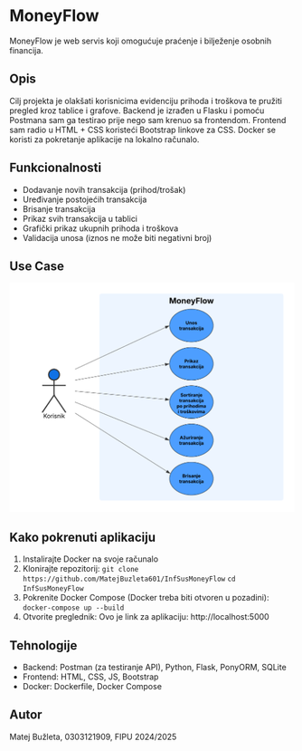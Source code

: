 # MoneyFlow
MoneyFlow je web servis koji omogućuje praćenje i bilježenje osobnih financija.

## Opis
Cilj projekta je olakšati korisnicima evidenciju prihoda i troškova te pružiti pregled kroz tablice i grafove.
Backend je izrađen u Flasku i pomoću Postmana sam ga testirao prije nego sam krenuo sa frontendom. Frontend sam radio u HTML + CSS koristeći Bootstrap linkove za CSS.
Docker se koristi za pokretanje aplikacije na lokalno računalo.

## Funkcionalnosti
- Dodavanje novih transakcija (prihod/trošak)
- Uređivanje postojećih transakcija
- Brisanje transakcija
- Prikaz svih transakcija u tablici
- Grafički prikaz ukupnih prihoda i troškova
- Validacija unosa (iznos ne može biti negativni broj)

## Use Case

![Use Case](Use%20case%20MoneyFlow.png)


## Kako pokrenuti aplikaciju
1. Instalirajte Docker na svoje računalo
2. Klonirajte repozitorij:
```git clone https://github.com/MatejBuzleta601/InfSusMoneyFlow```
```cd InfSusMoneyFlow```
3. Pokrenite Docker Compose (Docker treba biti otvoren u pozadini):
```docker-compose up --build```
4. Otvorite preglednik:
Ovo je link za aplikaciju: http://localhost:5000

## Tehnologije
- Backend: Postman (za testiranje API), Python, Flask, PonyORM, SQLite
- Frontend: HTML, CSS, JS, Bootstrap
- Docker: Dockerfile, Docker Compose

## Autor
Matej Bužleta, 0303121909, FIPU 2024/2025
